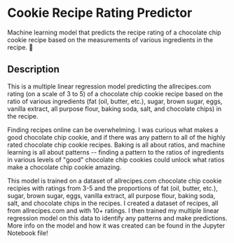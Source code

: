 # Cookie Recipe Rating Predictor
Machine learning model that predicts the recipe rating of a chocolate chip cookie recipe based on the measurements of various ingredients in the recipe. 🍪

## Description
This is a multiple linear regression model predicting the allrecipes.com rating (on a scale of 3 to 5) of a chocolate chip cookie recipe based on the ratio of various ingredients (fat (oil, butter, etc.), sugar, brown sugar, eggs, vanilla extract, all purpose flour, baking soda, salt, and chocolate chips) in the recipe.

Finding recipes online can be overwhelming. I was curious what makes a good chocolate chip cookie, and if there was any pattern to all of the highly rated chocolate chip cookie recipes. Baking is all about ratios, and machine learning is all about patterns -- finding a pattern to the ratios of ingredients in various levels of "good" chocolate chip cookies could unlock what ratios make a chocolate chip cookie amazing.

This model is trained on a dataset of allrecipes.com chocolate chip cookie recipies with ratings from 3-5 and the proportions of fat (oil, butter, etc.), sugar, brown sugar, eggs, vanilla extract, all purpose flour, baking soda, salt, and chocolate chips in the recipes. I created a dataset of recipes, all from allrecipes.com and with 10+ ratings. I then trained my multiple linear regression model on this data to identify any patterns and make predictions. More info on the model and how it was created can be found in the Jupyter Notebook file!
